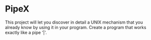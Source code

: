 # PipeX
This project will let you discover in detail a UNIX mechanism that you already know by using it in your program. Create a program that works exactly like a pipe '|'.
